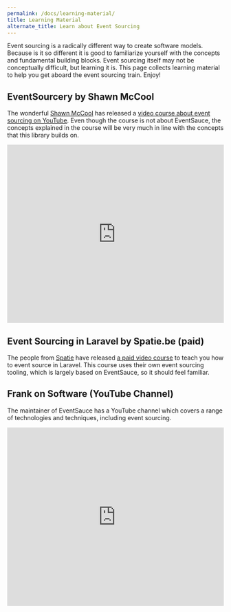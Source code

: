 ```yaml
---
permalink: /docs/learning-material/
title: Learning Material
alternate_title: Learn about Event Sourcing
---
```


Event sourcing is a radically different way to create software models. Because
is it so different it is good to familiarize yourself with the concepts and
fundamental building blocks. Event sourcing itself may not be conceptually
difficult, but learning it is. This page collects learning material to help
you get aboard the event sourcing train. Enjoy!

## EventSourcery by Shawn McCool

The wonderful [Shawn McCool](https://twitter.com/ShawnMcCool) has released a [video course about event sourcing
on YouTube](https://youtube.com/playlist?list=PLQuwqoolg4aI6v1GvtRg3NgT0PBBHVqii). Even though the course is not about EventSauce, the concepts explained
in the course will be very much in line with the concepts that this library builds on.

<iframe width="100%" height="415" class="mb-8" src="https://www.youtube.com/embed/videoseries?list=PLQuwqoolg4aI6v1GvtRg3NgT0PBBHVqii" title="YouTube video player" frameborder="0" allow="accelerometer; autoplay; clipboard-write; encrypted-media; gyroscope; picture-in-picture" allowfullscreen></iframe>

## Event Sourcing in Laravel by Spatie.be (paid)

The people from [Spatie](https://spatie.be) have released
[a paid video course](https://spatie.be/videos/event-sourcing-in-laravel) to
teach you how to event source in Laravel. This course uses their own event sourcing
tooling, which is largely based on EventSauce, so it should feel familiar.

## Frank on Software (YouTube Channel)

The maintainer of EventSauce has a YouTube channel which covers a range of technologies
and techniques, including event sourcing.

<iframe width="100%" height="415" src="https://www.youtube.com/embed/xHbP3bshU3U" title="YouTube video player" frameborder="0" allow="accelerometer; autoplay; clipboard-write; encrypted-media; gyroscope; picture-in-picture" allowfullscreen></iframe>

